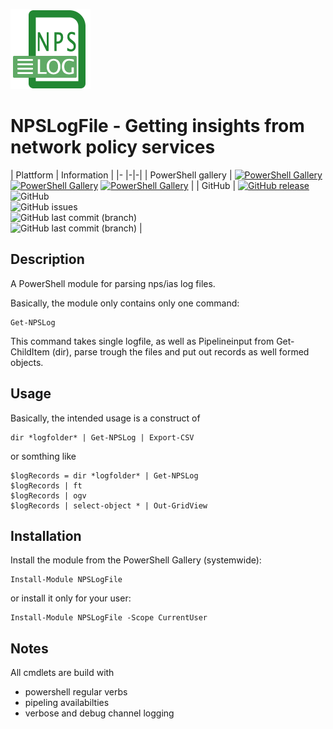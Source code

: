 ![logo][]
# NPSLogFile - Getting insights from network policy services
| Plattform | Information |
|- |-|-|
| PowerShell gallery | [![PowerShell Gallery](https://img.shields.io/powershellgallery/v/NPSLogFile?label=psgallery)](https://www.powershellgallery.com/packages/NPSLogFile) [![PowerShell Gallery](https://img.shields.io/powershellgallery/p/NPSLogFile)](https://www.powershellgallery.com/packages/NPSLogFile) [![PowerShell Gallery](https://img.shields.io/powershellgallery/dt/NPSLogFile?style=plastic)](https://www.powershellgallery.com/packages/NPSLogFile) |
| GitHub  | [![GitHub release](https://img.shields.io/github/release/AndiBellstedt/NPSLogFile.svg)](https://github.com/AndiBellstedt/NPSLogFile/releases/latest) ![GitHub](https://img.shields.io/github/license/AndiBellstedt/NPSLogFile?style=plastic) <br> ![GitHub issues](https://img.shields.io/github/issues-raw/AndiBellstedt/NPSLogFile?style=plastic) <br> ![GitHub last commit (branch)](https://img.shields.io/github/last-commit/AndiBellstedt/NPSLogFile/master?label=last%20commit%3A%20master&style=plastic) <br> ![GitHub last commit (branch)](https://img.shields.io/github/last-commit/AndiBellstedt/NPSLogFile/development?label=last%20commit%3A%20development&style=plastic) |
<br>

## Description
A PowerShell module for parsing nps/ias log files.

Basically, the module only contains only one command:

    Get-NPSLog

This command takes single logfile, as well as Pipelineinput from Get-ChildItem (dir), parse trough the files and put out records as well formed objects.

## Usage
Basically, the intended usage is a construct of

    dir *logfolder* | Get-NPSLog | Export-CSV

or somthing like

    $logRecords = dir *logfolder* | Get-NPSLog
    $logRecords | ft
    $logRecords | ogv
    $logRecords | select-object * | Out-GridView

## Installation
Install the module from the PowerShell Gallery (systemwide):

    Install-Module NPSLogFile

or install it only for your user:

    Install-Module NPSLogFile -Scope CurrentUser

## Notes
All cmdlets are build with
- powershell regular verbs
- pipeling availabilties
- verbose and debug channel logging


[logo]: assets/NPSLogFile_128x128.png
